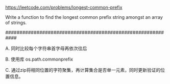 https://leetcode.com/problems/longest-common-prefix

Write a function to find the longest common prefix string amongst an array of strings.   

############################################################

A. 同时比较每个字符串首字母再依次往后  

B. 使用库 os.path.commonprefix  

C. 通过zip将相同位置的字符聚集，再计算集合是否单一元素，同时更新验证的位置信息。  
